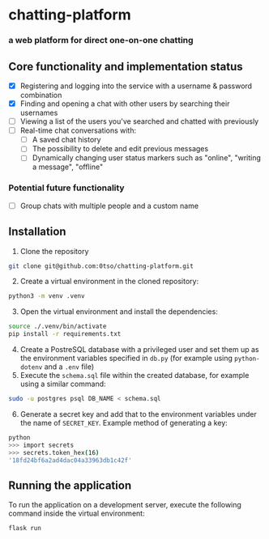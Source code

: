 # **chatting-platform**

### a web platform for direct one-on-one chatting

## Core functionality and implementation status
- [x] Registering and logging into the service with a username & password combination
- [x] Finding and opening a chat with other users by searching their usernames
- [ ] Viewing a list of the users you've searched and chatted with previously
- [ ] Real-time chat conversations with:
	- [ ] A saved chat history
	- [ ] The possibility to delete and edit previous messages
	- [ ] Dynamically changing user status markers such as "online", "writing a message", "offline"

### Potential future functionality
- [ ] Group chats with multiple people and a custom name

## Installation

1. Clone the repository
```sh
git clone git@github.com:0tso/chatting-platform.git
```
2. Create a virtual environment in the cloned repository:
```sh
python3 -m venv .venv
```
3. Open the virtual environment and install the dependencies:
```sh
source ./.venv/bin/activate
pip install -r requirements.txt
```
4. Create a PostreSQL database with a privileged user and set them up as the environment variables specified in `db.py` (for example using `python-dotenv` and a `.env` file)
5. Execute the `schema.sql` file within the created database, for example using a similar command:
```sh
sudo -u postgres psql DB_NAME < schema.sql
```
6. Generate a secret key and add that to the environment variables under the name of `SECRET_KEY`. Example method of generating a key:
```sh
python
>>> import secrets
>>> secrets.token_hex(16)
'18fd24bf6a2ad4dac04a33963db1c42f'
```

## Running the application

To run the application on a development server, execute the following command inside the virtual environment:
```sh
flask run
```
